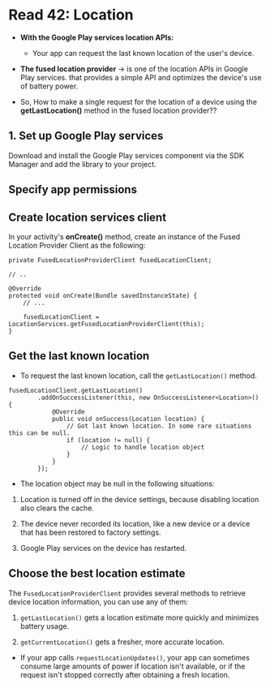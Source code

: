 # Read 42: Location

- **With the Google Play services location APIs:**
    - Your app can request the last known location of the user's device. 

- **The fused location provider** -> is one of the location APIs in Google Play services. that provides a simple API and optimizes the device's use of battery power.

- So, How to make a single request for the location of a device using the **getLastLocation()** method in the fused location provider??

## 1. Set up Google Play services

Download and install the Google Play services component via the SDK Manager and add the library to your project. 


## Specify app permissions


## Create location services client

In your activity's **onCreate()** method, create an instance of the Fused Location Provider Client as the following:

```
private FusedLocationProviderClient fusedLocationClient;

// ..

@Override
protected void onCreate(Bundle savedInstanceState) {
    // ...

    fusedLocationClient = LocationServices.getFusedLocationProviderClient(this);
}
```

## Get the last known location

- To request the last known location, call the `getLastLocation()` method. 

```
fusedLocationClient.getLastLocation()
        .addOnSuccessListener(this, new OnSuccessListener<Location>() {
            @Override
            public void onSuccess(Location location) {
                // Got last known location. In some rare situations this can be null.
                if (location != null) {
                    // Logic to handle location object
                }
            }
        });
```

- The location object may be null in the following situations:
1. Location is turned off in the device settings, because disabling location also clears the cache.

2. The device never recorded its location, like a new device or a device that has been restored to factory settings.

3. Google Play services on the device has restarted.


## Choose the best location estimate

The `FusedLocationProviderClient` provides several methods to retrieve device location information, you can use any of them:
1. `getLastLocation()` gets a location estimate more quickly and minimizes battery usage.

2. `getCurrentLocation()` gets a fresher, more accurate location.

- If your app calls `requestLocationUpdates()`, your app can sometimes consume large amounts of power if location isn't available, or if the request isn't stopped correctly after obtaining a fresh location.


